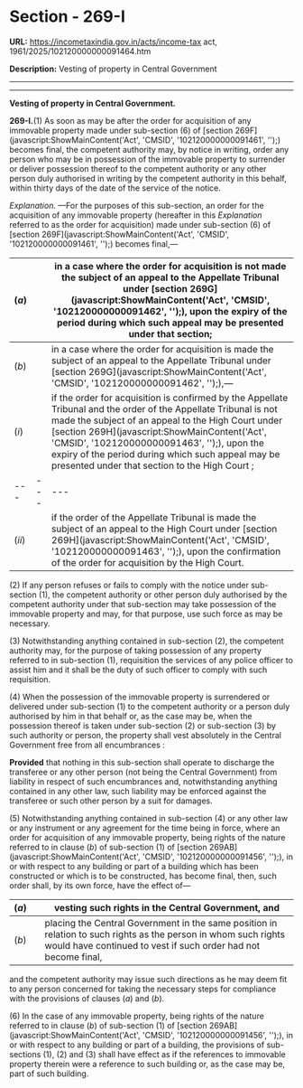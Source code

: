 # Section - 269-I

**URL:** https://incometaxindia.gov.in/acts/income-tax act, 1961/2025/102120000000091464.htm

**Description:** Vesting of property in Central Government

---

****

**Vesting of property in Central Government.**

**269-I.**(1) As soon as may be after the order for acquisition of any immovable property made under sub-section (6) of [section 269F](javascript:ShowMainContent\('Act', 'CMSID', '102120000000091461', ''\);) becomes final, the competent authority may, by notice in writing, order any person who may be in possession of the immovable property to surrender or deliver possession thereof to the competent authority or any other person duly authorised in writing by the competent authority in this behalf, within thirty days of the date of the service of the notice.

_Explanation._ —For the purposes of this sub-section, an order for the acquisition of any immovable property (hereafter in this _Explanation_ referred to as the order for acquisition) made under sub-section (6) of [section 269F](javascript:ShowMainContent\('Act', 'CMSID', '102120000000091461', ''\);) becomes final,—

(_a_)|  |  in a case where the order for acquisition is not made the subject of an appeal to the Appellate Tribunal under [section 269G](javascript:ShowMainContent\('Act', 'CMSID', '102120000000091462', ''\);), upon the expiry of the period during which such appeal may be presented under that section;  
---|---|---  
(_b_)|  |  in a case where the order for acquisition is made the subject of an appeal to the Appellate Tribunal under [section 269G](javascript:ShowMainContent\('Act', 'CMSID', '102120000000091462', ''\);),—  
(_i_)|  |  if the order for acquisition is confirmed by the Appellate Tribunal and the order of the Appellate Tribunal is not made the subject of an appeal to the High Court under [section 269H](javascript:ShowMainContent\('Act', 'CMSID', '102120000000091463', ''\);), upon the expiry of the period during which such appeal may be presented under that section to the High Court ;  
---|---|---  
(_ii_)|  |  if the order of the Appellate Tribunal is made the subject of an appeal to the High Court under [section 269H](javascript:ShowMainContent\('Act', 'CMSID', '102120000000091463', ''\);), upon the confirmation of the order for acquisition by the High Court.  
  
(2) If any person refuses or fails to comply with the notice under sub-section (1), the competent authority or other person duly authorised by the competent authority under that sub-section may take possession of the immovable property and may, for that purpose, use such force as may be necessary.

(3) Notwithstanding anything contained in sub-section (2), the competent authority may, for the purpose of taking possession of any property referred to in sub-section (1), requisition the services of any police officer to assist him and it shall be the duty of such officer to comply with such requisition.

(4) When the possession of the immovable property is surrendered or delivered under sub-section (1) to the competent authority or a person duly authorised by him in that behalf or, as the case may be, when the possession thereof is taken under sub-section (2) or sub-section (3) by such authority or person, the property shall vest absolutely in the Central Government free from all encumbrances :

**Provided** that nothing in this sub-section shall operate to discharge the transferee or any other person (not being the Central Government) from liability in respect of such encumbrances and, notwithstanding anything contained in any other law, such liability may be enforced against the transferee or such other person by a suit for damages.

(5) Notwithstanding anything contained in sub-section (4) or any other law or any instrument or any agreement for the time being in force, where an order for acquisition of any immovable property, being rights of the nature referred to in clause (_b_) of sub-section (1) of [section 269AB](javascript:ShowMainContent\('Act', 'CMSID', '102120000000091456', ''\);), in or with respect to any building or part of a building which has been constructed or which is to be constructed, has become final, then, such order shall, by its own force, have the effect of—

(_a_)|  |  vesting such rights in the Central Government, and  
---|---|---  
(_b_)|  |  placing the Central Government in the same position in relation to such rights as the person in whom such rights would have continued to vest if such order had not become final,  
  
and the competent authority may issue such directions as he may deem fit to any person concerned for taking the necessary steps for compliance with the provisions of clauses (_a_) and (_b_).

(6) In the case of any immovable property, being rights of the nature referred to in clause (_b_) of sub-section (1) of [section 269AB](javascript:ShowMainContent\('Act', 'CMSID', '102120000000091456', ''\);), in or with respect to any building or part of a building, the provisions of sub-sections (1), (2) and (3) shall have effect as if the references to immovable property therein were a reference to such building or, as the case may be, part of such building.